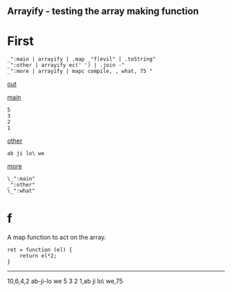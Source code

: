 Arrayify - testing the array making function
---
# First

    _":main | arrayify | .map _"f|evil" | .toString"
    _":other | arrayify ec(' ') | .join -"
    _":more | arrayify | mapc compile, , what, 75 "

[out](# "save:")

[main]() 

    5
    3
    2
    1

[other]() 

    ab ji lo\ we

[more]()

    \_":main"
    _":other"
    \_":what"

# f

A map function to act on the array.
    
    ret = function (el) {
        return el*2;
    }

---
10,6,4,2
ab-ji-lo we
5
3
2
1,ab ji lo\ we,75
